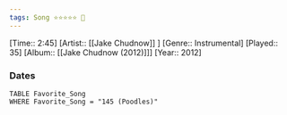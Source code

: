 ```yaml
---
tags: Song ⭐⭐⭐⭐⭐ 💛
---
```

[Time:: 2:45]
[Artist:: [[Jake Chudnow]] ]
[Genre:: Instrumental]
[Played:: 35]
[Album:: [[Jake Chudnow (2012)]]]
[Year:: 2012]
### Dates
````dataview
TABLE Favorite_Song
WHERE Favorite_Song = "145 (Poodles)"
````